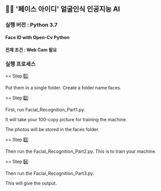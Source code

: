 ## 👸🤴 **'페이스 아이디' 얼굴인식 인공지능 AI** 

### 실행 버전 : Python 3.7

#### Face ID with Open-Cv Python

#### 전제 조건 : Web Cam 필요



### 실행 프로세스
== Step 1️⃣ 


Put them in a single folder. Create a folder name faces.


== Step 2️⃣


First, run Facial_Recognition_Part1.py. 


It will take your 100-copy picture for training the machine.


The photos will be stored in the faces folder.


== Step 3️⃣


Then run the Facial_Recognition_Part2.py. This is to train your machine.


== Step 4️⃣


Then run the Facial_Recognition_Part3.py.


This will give the output.

